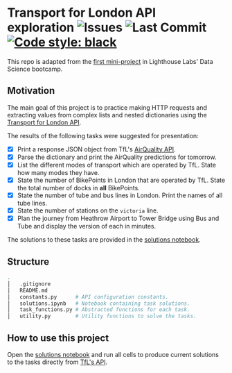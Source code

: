 # Transport for London API exploration ![Issues](https://img.shields.io/github/issues/jsilke/TfL-API-Exploration) ![Last Commit](https://img.shields.io/github/last-commit/jsilke/TfL-API-Exploration) [![Code style: black](https://img.shields.io/badge/code%20style-black-000000.svg)](https://github.com/psf/black)

This repo is adapted from the [first mini-project](https://github.com/lighthouse-labs/mini-project-I) in Lighthouse Labs' Data Science bootcamp.

## Motivation

The main goal of this project is to practice making HTTP requests and extracting values from complex lists and nested dictionaries using the [Transport for London API](https://api-portal.tfl.gov.uk/apis).

The results of the following tasks were suggested for presentation:

- [x] Print a response JSON object from TfL's [AirQuality API](https://api-portal.tfl.gov.uk/api-details#api=AirQuality&operation=AirQuality_Get).
- [x] Parse the dictionary and print the AirQuality predictions for tomorrow.
- [x] List the different modes of transport which are operated by TfL. State how many modes they have.
- [x] State the number of BikePoints in London that are operated by TfL. State the total number of docks in **all** BikePoints.
- [x] State the number of tube and bus lines in London. Print the names of all tube lines.
- [x] State the number of stations on the `victoria` line.
- [x] Plan the journey from Heathrow Airport to Tower Bridge using Bus and Tube and display the version of each in minutes.

The solutions to these tasks are provided in the [solutions notebook](./solutions.ipynb).

## Structure

```bash
.
│   .gitignore
│   README.md
│   constants.py      # API configuration constants.
│   solutions.ipynb   # Notebook containing task solutions.
│   task_functions.py # Abstracted functions for each task.
│   utility.py        # Utility functions to solve the tasks.
```

## How to use this project

Open the [solutions notebook](./solutions.ipynb) and run all cells to produce current solutions to the tasks directly from [TfL's API](https://api-portal.tfl.gov.uk/apis).